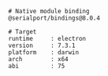     # Native module binding
    @serialport/bindings@8.0.4
    
    # Target
    runtime     : electron 
    version     : 7.3.1
    platform    : darwin
    arch        : x64
    abi         : 75
